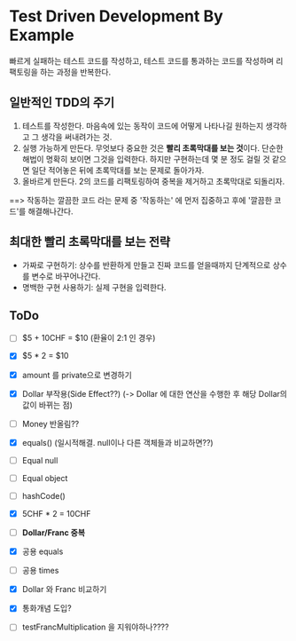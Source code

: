 # Test Driven Development By Example

빠르게 실패하는 테스트 코드를 작성하고, 테스트 코드를 통과하는 코드를 작성하며 리팩토링을 하는 과정을 반복한다.

## 일반적인 TDD의 주기

1. 테스트를 작성한다. 마음속에 있는 동작이 코드에 어떻게 나타나길 원하는지 생각하고 그 생각을 써내려가는 것.
2. 실행 가능하게 만든다. 무엇보다 중요한 것은 **빨리 초록막대를 보는 것**이다. 단순한 해법이 명확히 보이면 그것을 입력한다. 하지만 구현하는데 몇 분 정도 걸릴 것 같으면 일단 적어놓은 뒤에 초록막대를 보는 문제로 돌아가자.
3. 올바르게 만든다. 2의 코드를 리팩토링하여 중복을 제거하고 초록막대로 되돌리자.

==> 작동하는 깔끔한 코드 라는 문제 중 '작동하는' 에 먼저 집중하고 후에 '깔끔한 코드'를 해결해나간다.

## 최대한 빨리 초록막대를 보는 전략
- 가짜로 구현하기: 상수를 반환하게 만들고 진짜 코드를 얻을때까지 단계적으로 상수를 변수로 바꾸어나간다.
- 명백한 구현 사용하기: 실제 구현을 입력한다.

## ToDo

- [ ] $5 + 10CHF = $10 (환율이 2:1 인 경우)

- [x] $5 * 2 = $10

- [x] amount 를 private으로 변경하기

- [x] Dollar 부작용(Side Effect??) (-> Dollar 에 대한 연산을 수행한 후 해당 Dollar의 값이 바뀌는 점)

- [ ] Money 반올림??

- [x] equals() (일시적해결. null이나 다른 객체들과 비교하면??)

- [ ] Equal null

- [ ] Equal object

- [ ] hashCode()

- [x] 5CHF * 2 = 10CHF

- [ ] **Dollar/Franc 중복**

- [x] 공용 equals

- [ ] 공용 times

- [x] Dollar 와 Franc 비교하기

- [x] 통화개념 도입?

- [ ] testFrancMultiplication 을 지워야하나????
